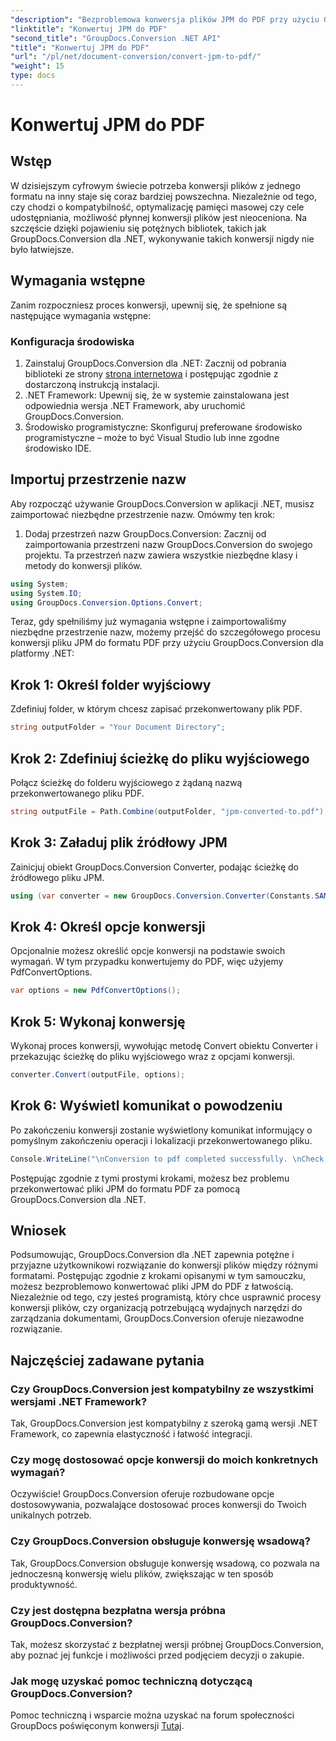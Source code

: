 ```yaml
---
"description": "Bezproblemowa konwersja plików JPM do PDF przy użyciu GroupDocs.Conversion dla .NET. Usprawnij proces konwersji plików."
"linktitle": "Konwertuj JPM do PDF"
"second_title": "GroupDocs.Conversion .NET API"
"title": "Konwertuj JPM do PDF"
"url": "/pl/net/document-conversion/convert-jpm-to-pdf/"
"weight": 15
type: docs
---
```

# Konwertuj JPM do PDF

## Wstęp
W dzisiejszym cyfrowym świecie potrzeba konwersji plików z jednego formatu na inny staje się coraz bardziej powszechna. Niezależnie od tego, czy chodzi o kompatybilność, optymalizację pamięci masowej czy cele udostępniania, możliwość płynnej konwersji plików jest nieoceniona. Na szczęście dzięki pojawieniu się potężnych bibliotek, takich jak GroupDocs.Conversion dla .NET, wykonywanie takich konwersji nigdy nie było łatwiejsze.
## Wymagania wstępne
Zanim rozpoczniesz proces konwersji, upewnij się, że spełnione są następujące wymagania wstępne:
### Konfiguracja środowiska
1. Zainstaluj GroupDocs.Conversion dla .NET: Zacznij od pobrania biblioteki ze strony [strona internetowa](https://releases.groupdocs.com/conversion/net/) i postępując zgodnie z dostarczoną instrukcją instalacji.
2. .NET Framework: Upewnij się, że w systemie zainstalowana jest odpowiednia wersja .NET Framework, aby uruchomić GroupDocs.Conversion.
3. Środowisko programistyczne: Skonfiguruj preferowane środowisko programistyczne – może to być Visual Studio lub inne zgodne środowisko IDE.

## Importuj przestrzenie nazw
Aby rozpocząć używanie GroupDocs.Conversion w aplikacji .NET, musisz zaimportować niezbędne przestrzenie nazw. Omówmy ten krok:

1. Dodaj przestrzeń nazw GroupDocs.Conversion: Zacznij od zaimportowania przestrzeni nazw GroupDocs.Conversion do swojego projektu. Ta przestrzeń nazw zawiera wszystkie niezbędne klasy i metody do konwersji plików.
```csharp
using System;
using System.IO;
using GroupDocs.Conversion.Options.Convert;
```

Teraz, gdy spełniliśmy już wymagania wstępne i zaimportowaliśmy niezbędne przestrzenie nazw, możemy przejść do szczegółowego procesu konwersji pliku JPM do formatu PDF przy użyciu GroupDocs.Conversion dla platformy .NET:

## Krok 1: Określ folder wyjściowy
Zdefiniuj folder, w którym chcesz zapisać przekonwertowany plik PDF.
```csharp
string outputFolder = "Your Document Directory";
```
## Krok 2: Zdefiniuj ścieżkę do pliku wyjściowego
Połącz ścieżkę do folderu wyjściowego z żądaną nazwą przekonwertowanego pliku PDF.
```csharp
string outputFile = Path.Combine(outputFolder, "jpm-converted-to.pdf");
```
## Krok 3: Załaduj plik źródłowy JPM
Zainicjuj obiekt GroupDocs.Conversion Converter, podając ścieżkę do źródłowego pliku JPM.
```csharp
using (var converter = new GroupDocs.Conversion.Converter(Constants.SAMPLE_JPM))
```
## Krok 4: Określ opcje konwersji
Opcjonalnie możesz określić opcje konwersji na podstawie swoich wymagań. W tym przypadku konwertujemy do PDF, więc użyjemy PdfConvertOptions.
```csharp
var options = new PdfConvertOptions();
```
## Krok 5: Wykonaj konwersję
Wykonaj proces konwersji, wywołując metodę Convert obiektu Converter i przekazując ścieżkę do pliku wyjściowego wraz z opcjami konwersji.
```csharp
converter.Convert(outputFile, options);
```
## Krok 6: Wyświetl komunikat o powodzeniu
Po zakończeniu konwersji zostanie wyświetlony komunikat informujący o pomyślnym zakończeniu operacji i lokalizacji przekonwertowanego pliku.
```csharp
Console.WriteLine("\nConversion to pdf completed successfully. \nCheck output in {0}", outputFolder);
```
Postępując zgodnie z tymi prostymi krokami, możesz bez problemu przekonwertować pliki JPM do formatu PDF za pomocą GroupDocs.Conversion dla .NET.

## Wniosek
Podsumowując, GroupDocs.Conversion dla .NET zapewnia potężne i przyjazne użytkownikowi rozwiązanie do konwersji plików między różnymi formatami. Postępując zgodnie z krokami opisanymi w tym samouczku, możesz bezproblemowo konwertować pliki JPM do PDF z łatwością. Niezależnie od tego, czy jesteś programistą, który chce usprawnić procesy konwersji plików, czy organizacją potrzebującą wydajnych narzędzi do zarządzania dokumentami, GroupDocs.Conversion oferuje niezawodne rozwiązanie.
## Najczęściej zadawane pytania
### Czy GroupDocs.Conversion jest kompatybilny ze wszystkimi wersjami .NET Framework?
Tak, GroupDocs.Conversion jest kompatybilny z szeroką gamą wersji .NET Framework, co zapewnia elastyczność i łatwość integracji.
### Czy mogę dostosować opcje konwersji do moich konkretnych wymagań?
Oczywiście! GroupDocs.Conversion oferuje rozbudowane opcje dostosowywania, pozwalające dostosować proces konwersji do Twoich unikalnych potrzeb.
### Czy GroupDocs.Conversion obsługuje konwersję wsadową?
Tak, GroupDocs.Conversion obsługuje konwersję wsadową, co pozwala na jednoczesną konwersję wielu plików, zwiększając w ten sposób produktywność.
### Czy jest dostępna bezpłatna wersja próbna GroupDocs.Conversion?
Tak, możesz skorzystać z bezpłatnej wersji próbnej GroupDocs.Conversion, aby poznać jej funkcje i możliwości przed podjęciem decyzji o zakupie.
### Jak mogę uzyskać pomoc techniczną dotyczącą GroupDocs.Conversion?
Pomoc techniczną i wsparcie można uzyskać na forum społeczności GroupDocs poświęconym konwersji [Tutaj](https://forum.groupdocs.com/c/conversion/11).
